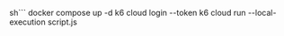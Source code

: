 sh```
docker compose up -d
k6 cloud login --token <token>
k6 cloud run --local-execution script.js
```
